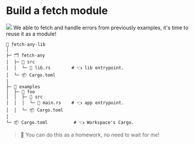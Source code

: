 # Build a fetch module

![](/assets/kat.png) <span class="speech-bubble">We able to fetch and handle errors from previously examples, it's time to reuse it as a module!</span>

```
📂 fetch-any-lib
│
├─ 🗂 fetch-any
│  ├─ 📂 src
│  │  └─ 📄 lib.rs        # 👈 lib entrypoint.
│  └─ 📦 Cargo.toml
│
├─ 📂 examples
│  ├─ 📂 foo
│  │  ├─ 📂 src
│  │  │  └─ 📄 main.rs    # 👈 app entrypoint.
│  │  └─ 📦 Cargo.toml
│
└─ 📦 Cargo.toml          # 👈 Workspace's Cargo.
```

> 🚧 You can do this as a homework, no need to wait for me!
